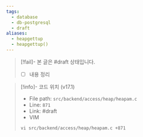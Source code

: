 ```yaml
---
tags:
  - database
  - db-postgresql
  - draft
aliases:
  - heapgettup
  - heapgettup()
---
```

> [!fail]- 본 글은 #draft 상태입니다.
> - [ ] 내용 정리

> [!info]- 코드 위치 (v17.1)
> - File path: `src/backend/access/heap/heapam.c`
> - Line: `871`
> - Link: #draft 
> - VIM
> ```
> vi src/backend/access/heap/heapam.c +871
> ```